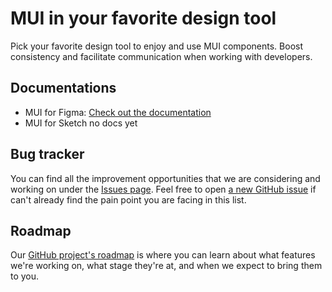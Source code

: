 # MUI in your favorite design tool

Pick your favorite design tool to enjoy and use MUI components. Boost consistency and facilitate communication when working with developers.

## Documentations

- MUI for Figma: [Check out the documentation](https://mui.com/figma/getting-started/)
- MUI for Sketch no docs yet

## Bug tracker

You can find all the improvement opportunities that we are considering and working on under the [Issues page](https://github.com/mui-org/mui-design-kits/issues).
Feel free to open [a new GitHub issue](https://github.com/mui-org/mui-design-kits/issues/new) if can't already find the pain point you are facing in this list.

## Roadmap

Our [GitHub project's roadmap](https://github.com/mui-org/mui-design-kits/projects/1) is where you can learn about what features we're working on, what stage they're at, and when we expect to bring them to you.
